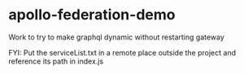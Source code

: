# apollo-federation-demo
Work to try to make graphql dynamic without restarting gateway

FYI:
Put the serviceList.txt in a remote place outside the project and reference its path in index.js
